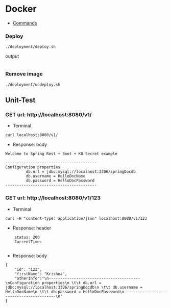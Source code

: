 # Docker
- [Commands](https://kubernetes.io/docs/reference/kubectl/cheatsheet/)


### Deploy
`````
./deployment/deploy.sh
`````

output
`````

`````

### Remove image
`````
./deployment/undeploy.sh
`````



## Unit-Test
### GET url: http://localhost:8080/v1/
- Terminal
```
curl localhost:8080/v1/
```
- Response: body
```
Welcome to Spring Rest + Boot + K8 Secret example 
 
----------------------------------------
Configuration properties
 		 db.url = jdbc:mysql://localhost:3306/springDocdb
 		 db.username = HelloDocName
 		 db.password = HelloDocPassword
----------------------------------------
```

### GET url: http://localhost:8080/v1/123
- Terminal
```
curl -H "content-type: application/json" localhost:8080/v1/123
```
- Response: header
```
	status: 200
	CurrentTime: 
	
```
- Response: body
```
{
    "id": "123",
    "firstName": "Krishna",
    "otherInfo":"\n----------------------------------------\nConfiguration properties\n \t\t db.url = jdbc:mysql://localhost:3306/springDocdb\n \t\t db.username = HelloDocName\n \t\t db.password = HelloDocPassword\n----------------------------------------\n"
}
```